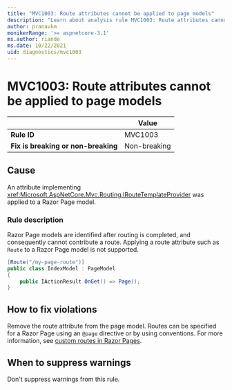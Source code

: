 ```yaml
---
title: "MVC1003: Route attributes cannot be applied to page models"
description: "Learn about analysis rule MVC1003: Route attributes cannot be applied to page models"
author: pranavkm
monikerRange: '>= aspnetcore-3.1'
ms.author: riande
ms.date: 10/22/2021
uid: diagnostics/mvc1003
---
```

# MVC1003: Route attributes cannot be applied to page models

| | Value |
|-|-|
| **Rule ID** |MVC1003|
| **Fix is breaking or non-breaking** |Non-breaking|

## Cause

An attribute implementing <xref:Microsoft.AspNetCore.Mvc.Routing.IRouteTemplateProvider> was applied to a Razor Page model.

### Rule description

Razor Page models are identified after routing is completed, and consequently cannot contribute a route. Applying a route attribute such as `Route` to a Razor Page model is not supported.

```csharp
[Route("/my-page-route")]
public class IndexModel : PageModel
{
    public IActionResult OnGet() => Page();
}
```

## How to fix violations

Remove the route attribute from the page model. Routes can be specified for a Razor Page using an `@page` directive or by using conventions. For more information, see [custom routes in Razor Pages](xref:razor-pages/index#custom-routes).

## When to suppress warnings

Don't suppress warnings from this rule.
